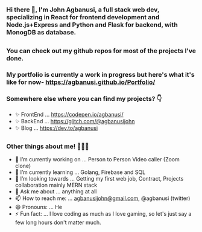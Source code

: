 ### Hi there 👋, I'm John Agbanusi, a full stack web dev, specializing in React for frontend development and Node.js+Express and Python and Flask for backend, with MonogDB as database.
##
### You can check out my github repos for most of the projects I've done.
### My portfolio is currently a work in progress but here's what it's like for now- https://agbanusi.github.io/Portfolio/
### Somewhere else where you can find my projects? 👇
- ✨ FrontEnd ... https://codepen.io/agbanusi/
- ✨ BackEnd ... https://glitch.com/@agbanusijohn
- ✨ Blog ... https://dev.to/agbanusi
##
### Other things about me! 👨🏾‍💻
- 🔭 I’m currently working on ... Person to Person Video caller (Zoom clone)
- 🌱 I’m currently learning ... Golang, Firebase and SQL
- 👯 I’m looking towards ... Getting my first web job, Contract, Projects collaboration mainly MERN stack
- 💬 Ask me about ... anything at all
- 📫 How to reach me: ... agbanusijohn@gmail.com, @agbanusi (twitter)
- 😄 Pronouns: ... He
- ⚡ Fun fact: ... I love coding as much as I love gaming, so let's just say a few long hours don't matter much.
